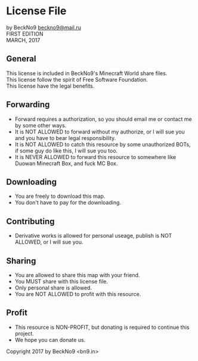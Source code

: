 # License File
  by BeckNo9 <beckno9@mail.ru>  
		FIRST EDITION  
		 MARCH, 2017  

## General
This license is included in BeckNo9's Minecraft World share files.  
This license follow the spirit of Free Software Foundation.  
This license have the legal benefits.  

## Forwarding
* Forward requires a authorization, so you should email me or contact me by some other ways.  
* It is NOT ALLOWED to forward without my authorize, or I will sue you and you have to bear legal responsibility.  
* It is NOT ALLOWED to catch this resource by some unauthorized BOTs, if some guy do like this, I will sue you too.  
* It is NEVER ALLOWED to forward this resource to somewhere like Duowan Minecraft Box, and fuck MC Box.

## Downloading
* You are freely to download this map.
* You don't have to pay for the downloading.

## Contributing
* Derivative works is allowed for personal useage, publish is NOT ALLOWED, or I will sue you.  

## Sharing
* You are allowed to share this map with your friend.
* You MUST share with this license file.
* Only personal share is allowed.
* You are NOT ALLOWED to profit with this resource.

## Profit
* This resource is NON-PROFIT, but donating is required to continue this project.
* We hope you can donate us.
  
Copyright 2017 by BeckNo9 <bn9.in>